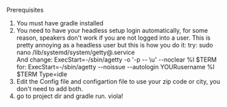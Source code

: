 Prerequisites
1. You must have gradle installed
2. You need to have your headless setup login automatically, for some reason, speakers don't work if you are not logged into a user.  This is pretty annoying as a headless user but this is how you do it:
   try:
  sudo nano /lib/systemd/system/getty@.service  
  And change:
  ExecStart=-/sbin/agetty -o '-p -- \u' --noclear %I $TERM
  for:
  ExecStart=-/sbin/agetty --noissue --autologin YOURusername %I $TERM Type=idle
3. Edit the Config file and configartion file to use your zip code or city, you don't need to add both.
4. go to project dir and gradle run. viola!
